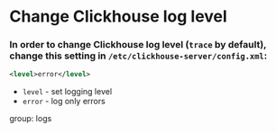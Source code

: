 # Change Clickhouse log level

### In order to change Clickhouse log level (`trace` by default), change this setting in `/etc/clickhouse-server/config.xml`:

```xml
<level>error</level>
```

- `level` - set logging level
- `error` - log only errors

group: logs


